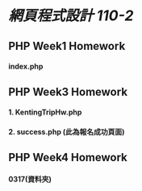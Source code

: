 # _網頁程式設計 110-2_
## PHP Week1 Homework
#### index.php
## PHP Week3 Homework
#### 1. KentingTripHw.php
#### 2. success.php (此為報名成功頁面)
## PHP Week4 Homework
#### 0317(資料夾)
